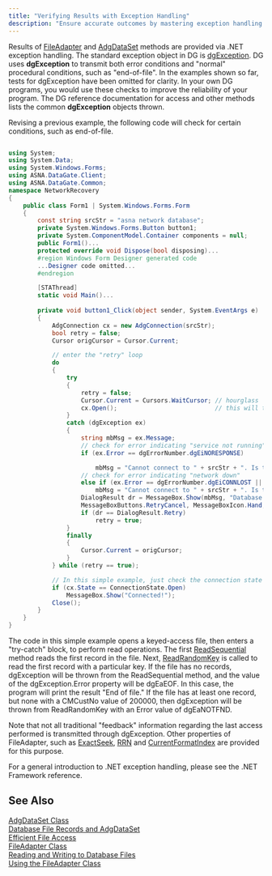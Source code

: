```yaml
---
title: "Verifying Results with Exception Handling"
description: "Ensure accurate outcomes by mastering exception handling for result verification. Learn best practices for robust code."
---
```


Results of [FileAdapter](file-adapter-class.html) and [ AdgDataSet](adg-dataset-class.html) methods are provided via .NET exception handling. The standard exception object in DG is [dgException](dgexception-class.html). DG uses **dgException** to transmit both error conditions and "normal" procedural conditions, such as "end-of-file". In the examples shown so far, tests for dgException have been omitted for clarity. In your own DG programs, you would use these checks to improve the reliability of your program. The DG reference documentation for access and other methods lists the common **dgException** objects thrown. 

Revising a previous example, the following code will check for certain conditions, such as end-of-file.

```cs

using System;
using System.Data;
using System.Windows.Forms;
using ASNA.DataGate.Client;
using ASNA.DataGate.Common;
namespace NetworkRecovery
{
    public class Form1 | System.Windows.Forms.Form     
    {     
        const string srcStr = "asna network database";
        private System.Windows.Forms.Button button1;
        private System.ComponentModel.Container components = null;
        public Form1()...     
        protected override void Dispose(bool disposing)...           
        #region Windows Form Designer generated code     
        ...Designer code omitted...
        #endregion

        [STAThread]
        static void Main()...     
      
        private void button1_Click(object sender, System.EventArgs e)
        {
            AdgConnection cx = new AdgConnection(srcStr);
            bool retry = false;
            Cursor origCursor = Cursor.Current;

            // enter the "retry" loop     
            do
            {
                try
                {
                    retry = false;
                    Cursor.Current = Cursors.WaitCursor; // hourglass     
                    cx.Open();                           // this will throw dgException if errors occur     
                }
                catch (dgException ex)
                {
                    string mbMsg = ex.Message;
                    // check for error indicating "service not running"     
                    if (ex.Error == dgErrorNumber.dgEiNORESPONSE)

                        mbMsg = "Cannot connect to " + srcStr + ". Is the service running?";
                    // check for error indicating "network down"     
                    else if (ex.Error == dgErrorNumber.dgEiCONNLOST || ex.Error == dgErrorNumber.dgEiHOSTNOTFND)
                        mbMsg = "Cannot connect to " + srcStr + ". Is the network available?";
                    DialogResult dr = MessageBox.Show(mbMsg, "Database Provider Unavailable",
                    MessageBoxButtons.RetryCancel, MessageBoxIcon.Hand, MessageBoxDefaultButton.Button1, 0);
                    if (dr == DialogResult.Retry)
                        retry = true;
                }
                finally
                {
                    Cursor.Current = origCursor;
                }
            } while (retry == true);

            // In this simple example, just check the connection state and quit     
            if (cx.State == ConnectionState.Open)
                MessageBox.Show("Connected!");
            Close();
        }
    }
}

```

The code in this simple example opens a keyed-access file, then enters a "<span>try-catch</span>" block, to perform read operations. The first [ReadSequential](file-adapter-class-read-sequential-method.html) method reads the first record in the file. Next, [ ReadRandomKey](file-adapter-class-read-random-key-method.html) is called to read the first record with a particular key. If the file has no records, <span>dgException</span> will be thrown from the <span>ReadSequential</span> method, and the value of the <span>dgException.Error</span> property will be dgEaEOF. In this case, the program will print the result "End of file." If the file has at least one record, but none with a CMCustNo value of 200000, then dgException will be thrown from <span>ReadRandomKey</span> with an Error value of dgEaNOTFND. 

Note that not all traditional "feedback" information regarding the last access performed is transmitted through dgException. Other properties of FileAdapter, such as [ ExactSeek](file-adapter-class-exact-seek-property.html), [RRN](file-adapter-class-rrn-property.html) and [ CurrentFormatIndex](file-adapter-class-current-format-index-property.html) are provided for this purpose. 

For a general introduction to .NET exception handling, please see the <span>.NET Framework referenc</span>e. 
## See Also

[AdgDataSet Class](adg-dataset-class.html)<br />[Database File Records and 
						AdgDataSet](database-file-recordsand-adg-dataset.html)<br />[Efficient File Access](efficient-file-access.html)<br />[FileAdapter Class](file-adapter-class.html)<br />[Reading and Writing to Database 
						Files](readingand-writingto-database-files.html)<br />[Using the FileAdapter Class](usingthe-file-adapter-class.html)   

